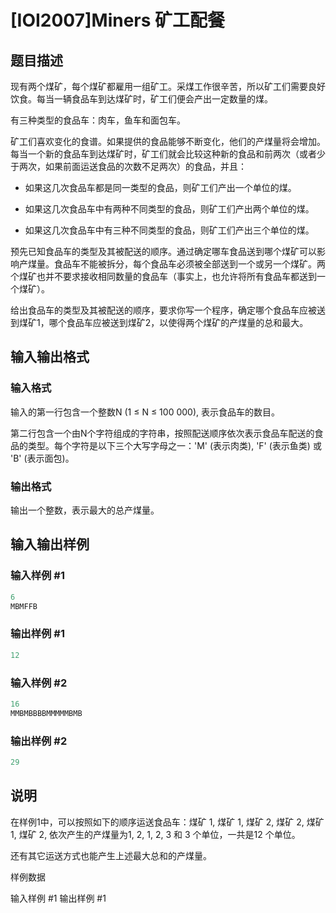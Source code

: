 # [IOI2007]Miners 矿工配餐

## 题目描述

现有两个煤矿，每个煤矿都雇用一组矿工。采煤工作很辛苦，所以矿工们需要良好饮食。每当一辆食品车到达煤矿时，矿工们便会产出一定数量的煤。

有三种类型的食品车：肉车，鱼车和面包车。

矿工们喜欢变化的食谱。如果提供的食品能够不断变化，他们的产煤量将会增加。每当一个新的食品车到达煤矿时，矿工们就会比较这种新的食品和前两次（或者少于两次，如果前面运送食品的次数不足两次）的食品，并且：

- 如果这几次食品车都是同一类型的食品，则矿工们产出一个单位的煤。

- 如果这几次食品车中有两种不同类型的食品，则矿工们产出两个单位的煤。

- 如果这几次食品车中有三种不同类型的食品，则矿工们产出三个单位的煤。

预先已知食品车的类型及其被配送的顺序。通过确定哪车食品送到哪个煤矿可以影响产煤量。食品车不能被拆分，每个食品车必须被全部送到一个或另一个煤矿。两个煤矿也并不要求接收相同数量的食品车（事实上，也允许将所有食品车都送到一个煤矿）。

给出食品车的类型及其被配送的顺序，要求你写一个程序，确定哪个食品车应被送到煤矿1，哪个食品车应被送到煤矿2，以使得两个煤矿的产煤量的总和最大。

## 输入输出格式

### 输入格式

输入的第一行包含一个整数N (1 ≤ N ≤ 100 000), 表示食品车的数目。

第二行包含一个由N个字符组成的字符串，按照配送顺序依次表示食品车配送的食品的类型。每个字符是以下三个大写字母之一：'M' (表示肉类), 'F' (表示鱼类) 或 'B' (表示面包)。

### 输出格式

输出一个整数，表示最大的总产煤量。

## 输入输出样例

### 输入样例 #1

```cpp
6
MBMFFB
```


### 输出样例 #1

```cpp
12
```


### 输入样例 #2

```cpp
16
MMBMBBBBMMMMMBMB
```


### 输出样例 #2

```cpp
29
```


## 说明

在样例1中，可以按照如下的顺序运送食品车：煤矿 1, 煤矿 1, 煤矿 2, 煤矿 2, 煤矿 1, 煤矿 2, 依次产生的产煤量为1, 2, 1, 2, 3 和 3 个单位，一共是12 个单位。

还有其它运送方式也能产生上述最大总和的产煤量。

样例数据

输入样例 #1 输出样例 #1

